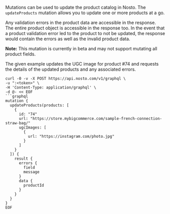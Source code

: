 Mutations can be used to update the product catalog in Nosto. The `updateProducts` mutation allows you to update one or more products at a go.

Any validation errors in the product data are accessible in the response. The entire product object is accessible in the response too. In the event that a product validation error led to the product to not be updated, the response would contain the errors as well as the invalid product data.

**Note:** This mutation is currently in beta and may not support mutating all product fields.

The given example updates the UGC image for product #74 and requests the details of the updated products and any associated errors.

```shell
curl -0 -v -X POST https://api.nosto.com/v1/graphql \
-u ":<token>" \
-H 'Content-Type: application/graphql' \
-d @- << EOF
```graphql
mutation {
  updateProducts(products: [
    {
      id: "74"
      url: "https://store.mybigcommerce.com/sample-french-connection-straw-bag/"
      ugcImages: [
        {
          url: "https://instagram.com/photo.jpg"
        }
      ]
    }
  ]) {
    result {
      errors {
        field
        message
      }
      data {
        productId
      }
    }
  }
}
EOF
```